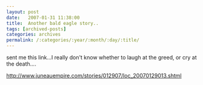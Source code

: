 ```yaml
---
layout: post
date:	2007-01-31 11:38:00
title:  Another bald eagle story..
tags: [archived-posts]
categories: archives
permalink: /:categories/:year/:month/:day/:title/
---
```

<LJ user="kalyan"> sent me this link...I really don't know whether to laugh at the greed, or cry at the death....

http://www.juneauempire.com/stories/012907/loc_20070129013.shtml
